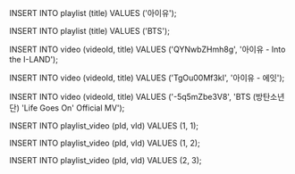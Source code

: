 INSERT INTO playlist (title)
VALUES ('아이유');

INSERT INTO playlist (title)
VALUES ('BTS');


INSERT INTO video (videoId, title)
VALUES ('QYNwbZHmh8g', '아이유 - Into the I-LAND');

INSERT INTO video (videoId, title)
VALUES ('TgOu00Mf3kI', '아이유 - 에잇');

INSERT INTO video (videoId, title)
VALUES ('-5q5mZbe3V8', 'BTS (방탄소년단) &#39;Life Goes On&#39; Official MV');


INSERT INTO playlist_video (pId, vId)
VALUES (1, 1);

INSERT INTO playlist_video (pId, vId)
VALUES (1, 2);

INSERT INTO playlist_video (pId, vId)
VALUES (2, 3);
